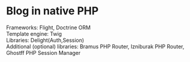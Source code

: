# Blog in native PHP
Frameworks: Flight, Doctrine ORM\
Template engine: Twig\
Libraries: Delight(Auth,Session)\
Additional (optional) libraries: Bramus PHP Router, Izniburak PHP Router, Ghostff PHP Session Manager
